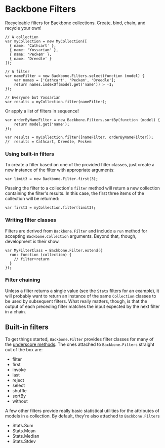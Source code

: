 Backbone Filters
================

Recycleable filters for Backbone collections. Create, bind, chain, and 
recycle your own!

    // A collection
    var myCollection = new MyCollection([
      { name: 'Cathcart' },
      { name: 'Yossarian' },
      { name: 'Peckem' },
      { name: 'Dreedle' }
    ]);

    // A filter
    var nameFilter = new Backbone.Filters.select(function (model) {
        var names = ['Cathcart', 'Peckem', 'Dreedle'];
        return names.indexOf(model.get('name')) > -1;
    });

    // Everyone but Yossarian
    var results = myCollection.filter(nameFilter); 

Or apply a list of filters in sequence!

    var orderByNameFilter = new Backbone.Filters.sortBy(function (model) {
        return model.get('name');
    });

    var results = myCollection.filter([nameFilter, orderByNameFilter]);
    //  results = Cathcart, Dreedle, Peckem

### Using built-in filters

To create a filter based on one of the provided filter classes, just create
a new instance of the filter with appropriate arguments:

    var limit3 = new Backbone.Filter.first(3);

Passing the filter to a collection's `filter` method will return a new
collection containing the filter's results. In this case, the first three
items of the collection will be returned:

    var first3 = myCollection.filter(limit3);

### Writing filter classes

Filters are derived from `Backbone.Filter` and include a `run` method for
accepting `Backbone.Collection` arguments. Beyond that, though, development
is their show.

    var MyFilterClass = Backbone.Filter.extend({
      run: function (collection) {
        // filter+return
      }
    });

### Filter chaining

Unless a filter returns a single value (see the `Stats` filters for an example),
it will probably want to return an instance of the same `Collection` classes to
be used by subsequent filters. What really matters, though, is that the output
of each preceding filter matches the input expected by the next filter in a 
chain.

## Built-in filters

To get things started, `Backbone.Filter` provides filter classes for many of the 
[underscore methods](http://documentcloud.github.com/backbone/#Collection-Underscore-Methods).
The ones attached to `Backbone.Filters` straight out of the box are:

* filter
* first
* invoke
* last
* reject
* select
* shuffle
* sortBy
* without

A few other filters provide really basic statistical utilities for the attributes
of models in a collection. By default, they're also attached to `Backbone.Filters`

* Stats.Sum
* Stats.Mean
* Stats.Median
* Stats.Stdev


